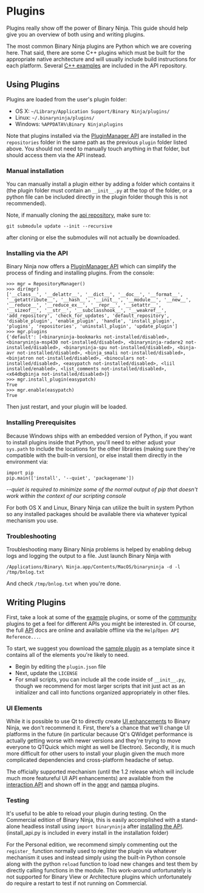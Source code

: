 # Plugins

Plugins really show off the power of Binary Ninja. This guide should help give you an overview of both using and writing plugins.

The most common Binary Ninja plugins are Python which we are covering here. That said, there are some C++ plugins which must be built for the appropriate native architecture and will usually include build instructions for each platform. Several [C++ examples] are included in the API repository. 

## Using Plugins

Plugins are loaded from the user's plugin folder: 

- OS X: `~/Library/Application Support/Binary Ninja/plugins/`
- Linux: `~/.binaryninja/plugins/`
- Windows: `%APPDATA%\Binary Ninja\plugins`

Note that plugins installed via the [PluginManager API] are installed in the `repositories` folder in the same path as the previous `plugin` folder listed above.  You should not need to manually touch anything in that folder, but should access them via the API instead. 

### Manual installation

You can manually install a plugin either by adding a folder which contains it (the plugin folder must contain an `__init__.py` at the top of the folder, or a python file can be included directly in the plugin folder though this is not recommended).

Note, if manually cloning the [api repository](https://github.com/Vector35/binaryninja-api), make sure to:

```
git submodule update --init --recursive
```

after cloning or else the submodules will not actually be downloaded. 

### Installing via the API

Binary Ninja now offers a [PluginManager API] which can simplify the process of finding and installing plugins. From the console:

```
>>> mgr = RepositoryManager()
>>> dir(mgr)
['__class__', '__delattr__', '__dict__', '__doc__', '__format__', '__getattribute__', '__hash__', '__init__', '__module__', '__new__', '__reduce__', '__reduce_ex__', '__repr__', '__setattr__', '__sizeof__', '__str__', '__subclasshook__', '__weakref__', 'add_repository', 'check_for_updates', 'default_repository', 'disable_plugin', 'enable_plugin', 'handle', 'install_plugin', 'plugins', 'repositories', 'uninstall_plugin', 'update_plugin']
>>> mgr.plugins
{'default': [<binaryninja-bookmarks not-installed/disabled>, <binaryninja-msp430 not-installed/disabled>, <binaryninja-radare2 not-installed/disabled>, <binaryninja-spu not-installed/disabled>, <binja-avr not-installed/disabled>, <binja_smali not-installed/disabled>, <binjatron not-installed/disabled>, <binoculars not-installed/disabled>, <easypatch not-installed/disabled>, <liil installed/enabled>, <list_comments not-installed/disabled>, <x64dbgbinja not-installed/disabled>]}
>>> mgr.install_plugin(easypatch)
True
>>> mgr.enable(easypatch)
True
```

Then just restart, and your plugin will be loaded. 

### Installing Prerequisites

Because Windows ships with an embedded version of Python, if you want to install plugins inside that Python, you'll need to either adjust your `sys.path` to include the locations for the other libraries (making sure they're compatible with the built-in version), or else install them directly in the environment via:

```
import pip
pip.main(['install', '--quiet', 'packagename'])
```

_--quiet is required to minimize some of the normal output of pip that doesn't work within the context of our scripting console_

For both OS X and Linux, Binary Ninja can utilize the built in system Python so any installed packages should be available there via whatever typical mechanism you use.

### Troubleshooting

Troubleshooting many Binary Ninja problems is helped by enabling debug logs and logging the output to a file. Just launch Binary Ninja with 

```
/Applications/Binary\ Ninja.app/Contents/MacOS/binaryninja -d -l /tmp/bnlog.txt
```

And check `/tmp/bnlog.txt` when you're done. 

## Writing Plugins

First, take a look at some of the [example] plugins, or some of the [community] plugins to get a feel for different APIs you might be interested in. Of course, the full [API] docs are online and available offline via the `Help`/`Open API Reference...`.

To start, we suggest you download the [sample plugin] as a template since it contains all of the elements you're likely to need.

- Begin by editing the `plugin.json` file 
- Next, update the `LICENSE`
- For small scripts, you can include all the code inside of `__init__.py`, though we recommend for most larger scripts that init just act as an initializer and call into functions organized appropriately in other files.

### UI Elements

While it is possible to use Qt to directly create [UI enhancements] to Binary Ninja, we don't recommend it. First, there's a chance that we'll change UI platforms in the future (in particular because Qt's QWidget performance is actually getting worse with newer versions and they're trying to move everyone to QTQuick which might as well be Electron). Secondly, it is much more difficult for other users to install your plugin given the much more complicated dependencies and cross-platform headache of setup.

The officially supported mechanism (until the 1.2 release which will include much more featureful UI API enhancements) are available from the [interaction API] and shown off in the [angr] and [nampa] plugins.

### Testing

It's useful to be able to reload your plugin during testing. On the Commercial edition of Binary Ninja, this is easily accomplished with a stand-alone headless install using `import binaryninja` after [installing the API].  (install_api.py is included in every install in the installation folder)

For the Personal edition, we recommend simply commenting out the `register_` function normally used to register the plugin via whatever mechanism it uses and instead simply using the built-in Python console along with the python `reload` function to load new changes and test them by directly calling functions in the module. This work-around unfortunately is not supported for Binary View or Architecture plugins which unfortunately do require a restart to test if not running on Commercial. 

[PluginManager API]: https://api.binary.ninja/binaryninja.pluginmanager-module.html
[example]: https://github.com/Vector35/binaryninja-api/tree/dev/python/examples
[community]: https://github.com/Vector35/community-plugins
[C++ examples]: https://github.com/Vector35/binaryninja-api/tree/dev/examples
[API]: https://api.binary.ninja/
[sample plugin]: https://github.com/Vector35/sample_plugin
[UI enhancements]: https://github.com/NOPDev/BinjaDock
[interaction API]: https://api.binary.ninja/binaryninja.interaction-module.html
[angr]: https://github.com/Vector35/binaryninja-api/blob/dev/python/examples/angr_plugin.py
[nampa]: https://github.com/kenoph/nampa
[installing the API]: https://github.com/Vector35/binaryninja-api/blob/dev/scripts/install_api.py
